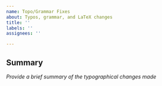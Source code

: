 ```yaml
---
name: Topo/Grammar Fixes
about: Typos, grammar, and LaTeX changes
title: ''
labels: ''
assignees: ''

---
```


## Summary
_Provide a brief summary of the typographical changes made_
